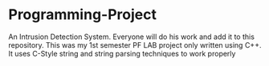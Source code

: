 # Programming-Project
An Intrusion Detection System.
Everyone will do his work and add it to this repository.
This was my 1st semester PF LAB project only written using C++.
It uses C-Style string and string parsing techniques to work properly
